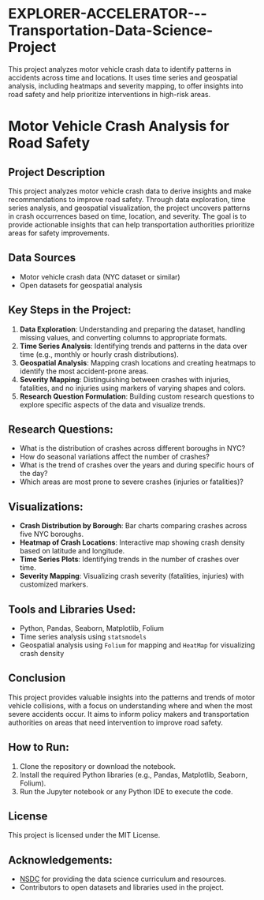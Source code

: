 # EXPLORER-ACCELERATOR---Transportation-Data-Science-Project
This project analyzes motor vehicle crash data to identify patterns in accidents across time and locations. It uses time series and geospatial analysis, including heatmaps and severity mapping, to offer insights into road safety and help prioritize interventions in high-risk areas.

# Motor Vehicle Crash Analysis for Road Safety

## Project Description
This project analyzes motor vehicle crash data to derive insights and make recommendations to improve road safety. Through data exploration, time series analysis, and geospatial visualization, the project uncovers patterns in crash occurrences based on time, location, and severity. The goal is to provide actionable insights that can help transportation authorities prioritize areas for safety improvements.

## Data Sources
- Motor vehicle crash data (NYC dataset or similar)
- Open datasets for geospatial analysis

## Key Steps in the Project:
1. **Data Exploration**: Understanding and preparing the dataset, handling missing values, and converting columns to appropriate formats.
2. **Time Series Analysis**: Identifying trends and patterns in the data over time (e.g., monthly or hourly crash distributions).
3. **Geospatial Analysis**: Mapping crash locations and creating heatmaps to identify the most accident-prone areas.
4. **Severity Mapping**: Distinguishing between crashes with injuries, fatalities, and no injuries using markers of varying shapes and colors.
5. **Research Question Formulation**: Building custom research questions to explore specific aspects of the data and visualize trends.

## Research Questions:
- What is the distribution of crashes across different boroughs in NYC?
- How do seasonal variations affect the number of crashes?
- What is the trend of crashes over the years and during specific hours of the day?
- Which areas are most prone to severe crashes (injuries or fatalities)?

## Visualizations:
- **Crash Distribution by Borough**: Bar charts comparing crashes across five NYC boroughs.
- **Heatmap of Crash Locations**: Interactive map showing crash density based on latitude and longitude.
- **Time Series Plots**: Identifying trends in the number of crashes over time.
- **Severity Mapping**: Visualizing crash severity (fatalities, injuries) with customized markers.

## Tools and Libraries Used:
- Python, Pandas, Seaborn, Matplotlib, Folium
- Time series analysis using `statsmodels`
- Geospatial analysis using `Folium` for mapping and `HeatMap` for visualizing crash density

## Conclusion
This project provides valuable insights into the patterns and trends of motor vehicle collisions, with a focus on understanding where and when the most severe accidents occur. It aims to inform policy makers and transportation authorities on areas that need intervention to improve road safety.

## How to Run:
1. Clone the repository or download the notebook.
2. Install the required Python libraries (e.g., Pandas, Matplotlib, Seaborn, Folium).
3. Run the Jupyter notebook or any Python IDE to execute the code.

## License
This project is licensed under the MIT License.

## Acknowledgements:
- [NSDC](https://nebigdatahub.org) for providing the data science curriculum and resources.
- Contributors to open datasets and libraries used in the project.
